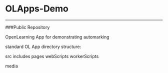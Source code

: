 OLApps-Demo
======================

----

###Public Repository


OpenLearning App for demonstrating automarking

standard OL App directory structure:

   src
     includes
     pages
     webScripts
     workerScripts

   media